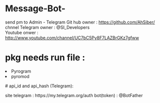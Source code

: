 # Message-Bot-
send pm to Admin - Telegram 
Git hub  owner : https://github.com/AhSiber/  
chnnel Telegram owner : @SI_Developers  
Youtube onwer : http://www.youtube.com/channel/UC7bC5Py8F7LAZBrGKz7gfww  
# pkg needs run file : 
<li>Pyrogram</li> 
<li> pyromod </li> 
<p> 
# api_id and api_hash (Telegram): 
<p> 
site telegram : https://my.telegram.org/auth  
bot(token) : @BotFather 
 </p> 
  
</p> 
